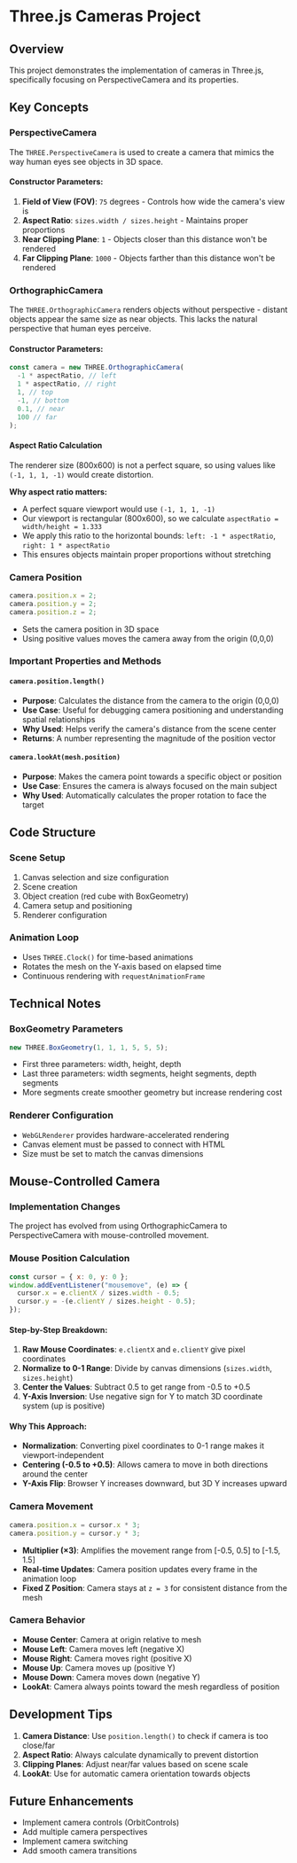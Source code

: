 # Three.js Cameras Project

## Overview

This project demonstrates the implementation of cameras in Three.js, specifically focusing on PerspectiveCamera and its properties.

## Key Concepts

### PerspectiveCamera

The `THREE.PerspectiveCamera` is used to create a camera that mimics the way human eyes see objects in 3D space.

#### Constructor Parameters:

1. **Field of View (FOV)**: `75` degrees - Controls how wide the camera's view is
2. **Aspect Ratio**: `sizes.width / sizes.height` - Maintains proper proportions
3. **Near Clipping Plane**: `1` - Objects closer than this distance won't be rendered
4. **Far Clipping Plane**: `1000` - Objects farther than this distance won't be rendered

### OrthographicCamera

The `THREE.OrthographicCamera` renders objects without perspective - distant objects appear the same size as near objects. This lacks the natural perspective that human eyes perceive.

#### Constructor Parameters:

```javascript
const camera = new THREE.OrthographicCamera(
  -1 * aspectRatio, // left
  1 * aspectRatio, // right
  1, // top
  -1, // bottom
  0.1, // near
  100 // far
);
```

#### Aspect Ratio Calculation

The renderer size (800x600) is not a perfect square, so using values like `(-1, 1, 1, -1)` would create distortion.

**Why aspect ratio matters:**

- A perfect square viewport would use `(-1, 1, 1, -1)`
- Our viewport is rectangular (800x600), so we calculate `aspectRatio = width/height = 1.333`
- We apply this ratio to the horizontal bounds: `left: -1 * aspectRatio`, `right: 1 * aspectRatio`
- This ensures objects maintain proper proportions without stretching

### Camera Position

```javascript
camera.position.x = 2;
camera.position.y = 2;
camera.position.z = 2;
```

- Sets the camera position in 3D space
- Using positive values moves the camera away from the origin (0,0,0)

### Important Properties and Methods

#### `camera.position.length()`

- **Purpose**: Calculates the distance from the camera to the origin (0,0,0)
- **Use Case**: Useful for debugging camera positioning and understanding spatial relationships
- **Why Used**: Helps verify the camera's distance from the scene center
- **Returns**: A number representing the magnitude of the position vector

#### `camera.lookAt(mesh.position)`

- **Purpose**: Makes the camera point towards a specific object or position
- **Use Case**: Ensures the camera is always focused on the main subject
- **Why Used**: Automatically calculates the proper rotation to face the target

## Code Structure

### Scene Setup

1. Canvas selection and size configuration
2. Scene creation
3. Object creation (red cube with BoxGeometry)
4. Camera setup and positioning
5. Renderer configuration

### Animation Loop

- Uses `THREE.Clock()` for time-based animations
- Rotates the mesh on the Y-axis based on elapsed time
- Continuous rendering with `requestAnimationFrame`

## Technical Notes

### BoxGeometry Parameters

```javascript
new THREE.BoxGeometry(1, 1, 1, 5, 5, 5);
```

- First three parameters: width, height, depth
- Last three parameters: width segments, height segments, depth segments
- More segments create smoother geometry but increase rendering cost

### Renderer Configuration

- `WebGLRenderer` provides hardware-accelerated rendering
- Canvas element must be passed to connect with HTML
- Size must be set to match the canvas dimensions

## Mouse-Controlled Camera

### Implementation Changes

The project has evolved from using OrthographicCamera to PerspectiveCamera with mouse-controlled movement.

### Mouse Position Calculation

```javascript
const cursor = { x: 0, y: 0 };
window.addEventListener("mousemove", (e) => {
  cursor.x = e.clientX / sizes.width - 0.5;
  cursor.y = -(e.clientY / sizes.height - 0.5);
});
```

#### Step-by-Step Breakdown:

1. **Raw Mouse Coordinates**: `e.clientX` and `e.clientY` give pixel coordinates
2. **Normalize to 0-1 Range**: Divide by canvas dimensions (`sizes.width`, `sizes.height`)
3. **Center the Values**: Subtract 0.5 to get range from -0.5 to +0.5
4. **Y-Axis Inversion**: Use negative sign for Y to match 3D coordinate system (up is positive)

#### Why This Approach:

- **Normalization**: Converting pixel coordinates to 0-1 range makes it viewport-independent
- **Centering (-0.5 to +0.5)**: Allows camera to move in both directions around the center
- **Y-Axis Flip**: Browser Y increases downward, but 3D Y increases upward

### Camera Movement

```javascript
camera.position.x = cursor.x * 3;
camera.position.y = cursor.y * 3;
```

- **Multiplier (×3)**: Amplifies the movement range from [-0.5, 0.5] to [-1.5, 1.5]
- **Real-time Updates**: Camera position updates every frame in the animation loop
- **Fixed Z Position**: Camera stays at `z = 3` for consistent distance from the mesh

### Camera Behavior

- **Mouse Center**: Camera at origin relative to mesh
- **Mouse Left**: Camera moves left (negative X)
- **Mouse Right**: Camera moves right (positive X)
- **Mouse Up**: Camera moves up (positive Y)
- **Mouse Down**: Camera moves down (negative Y)
- **LookAt**: Camera always points toward the mesh regardless of position

## Development Tips

1. **Camera Distance**: Use `position.length()` to check if camera is too close/far
2. **Aspect Ratio**: Always calculate dynamically to prevent distortion
3. **Clipping Planes**: Adjust near/far values based on scene scale
4. **LookAt**: Use for automatic camera orientation towards objects

## Future Enhancements

- Implement camera controls (OrbitControls)
- Add multiple camera perspectives
- Implement camera switching
- Add smooth camera transitions

